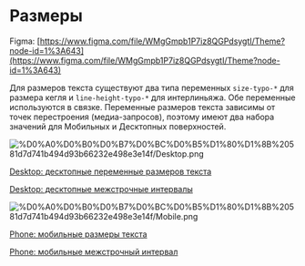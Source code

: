 # Размеры

Figma: [https://www.figma.com/file/WMgGmpb1P7iz8QGPdsygtI/Theme?node-id=1%3A643](https://www.figma.com/file/WMgGmpb1P7iz8QGPdsygtI/Theme?node-id=1%3A643)

Для размеров текста существуют два типа переменных `size-typo-*` для размера кегля и `line-height-typo-*` для интерлиньяжа. Обе переменные используются в связке. Переменные размеров текста зависимы от точек перестроения (медиа-запросов), поэтому имеют два набора значений для Мобильных и Десктопных поверхностей.

![%D0%A0%D0%B0%D0%B7%D0%BC%D0%B5%D1%80%D1%8B%20581d7d741b494d93b66232e498e3e14f/Desktop.png](%D0%A0%D0%B0%D0%B7%D0%BC%D0%B5%D1%80%D1%8B%20581d7d741b494d93b66232e498e3e14f/Desktop.png)

[Desktop: десктопные переменные размеров текста](%D0%A0%D0%B0%D0%B7%D0%BC%D0%B5%D1%80%D1%8B%20581d7d741b494d93b66232e498e3e14f/Desktop%20%D0%B4%D0%B5%D1%81%D0%BA%D1%82%D0%BE%D0%BF%D0%BD%D1%8B%D0%B5%20%D0%BF%D0%B5%D1%80%D0%B5%D0%BC%D0%B5%D0%BD%D0%BD%D1%8B%D0%B5%20%D1%80%D0%B0%D0%B7%D0%BC%D0%B5%D1%80%D0%BE%D0%B2%20%D1%82%D0%B5%D0%BA%D1%81%D1%82%D0%B0%204fcaff18a68f4e84beb7fd5ede98d0f0.csv)

[Desktop: десктопные межстрочные интервалы](%D0%A0%D0%B0%D0%B7%D0%BC%D0%B5%D1%80%D1%8B%20581d7d741b494d93b66232e498e3e14f/Desktop%20%D0%B4%D0%B5%D1%81%D0%BA%D1%82%D0%BE%D0%BF%D0%BD%D1%8B%D0%B5%20%D0%BC%D0%B5%D0%B6%D1%81%D1%82%D1%80%D0%BE%D1%87%D0%BD%D1%8B%D0%B5%20%D0%B8%D0%BD%D1%82%D0%B5%D1%80%D0%B2%D0%B0%D0%BB%D1%8B%204902c3e87a4f4d528c196bdbab810587.csv)

![%D0%A0%D0%B0%D0%B7%D0%BC%D0%B5%D1%80%D1%8B%20581d7d741b494d93b66232e498e3e14f/Mobile.png](%D0%A0%D0%B0%D0%B7%D0%BC%D0%B5%D1%80%D1%8B%20581d7d741b494d93b66232e498e3e14f/Mobile.png)

[Phone: мобильные размеры текста](%D0%A0%D0%B0%D0%B7%D0%BC%D0%B5%D1%80%D1%8B%20581d7d741b494d93b66232e498e3e14f/Phone%20%D0%BC%D0%BE%D0%B1%D0%B8%D0%BB%D1%8C%D0%BD%D1%8B%D0%B5%20%D1%80%D0%B0%D0%B7%D0%BC%D0%B5%D1%80%D1%8B%20%D1%82%D0%B5%D0%BA%D1%81%D1%82%D0%B0%20e7464069830a47909fe4568a43aff332.csv)

[Phone: мобильные межстрочный интервал](%D0%A0%D0%B0%D0%B7%D0%BC%D0%B5%D1%80%D1%8B%20581d7d741b494d93b66232e498e3e14f/Phone%20%D0%BC%D0%BE%D0%B1%D0%B8%D0%BB%D1%8C%D0%BD%D1%8B%D0%B5%20%D0%BC%D0%B5%D0%B6%D1%81%D1%82%D1%80%D0%BE%D1%87%D0%BD%D1%8B%D0%B8%CC%86%20%D0%B8%D0%BD%D1%82%D0%B5%D1%80%D0%B2%D0%B0%D0%BB%20b21ef754f6f54787a956d2d289d47cad.csv)